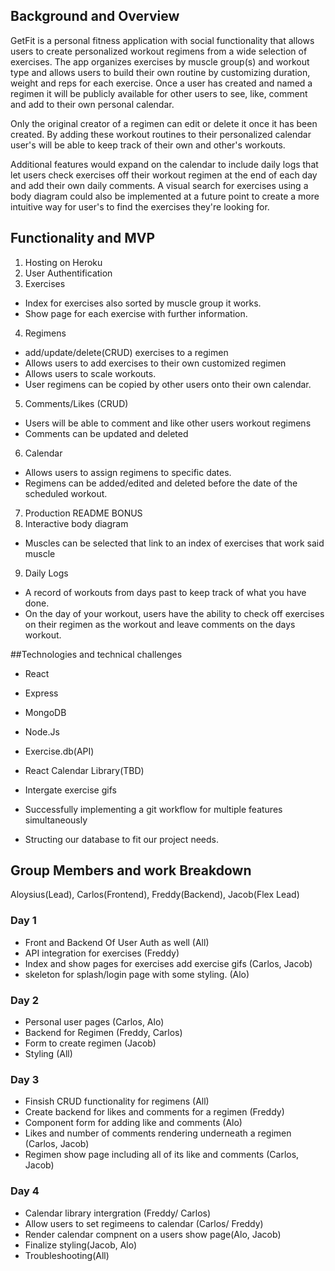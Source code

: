 ## Background and Overview
GetFit is a personal fitness application with social functionality that allows users to create personalized workout regimens from a wide selection of exercises. The app organizes exercises by muscle group(s) and workout type and allows users to build their own routine by customizing duration, weight and reps for each exercise. Once a user has created and named a regimen it will be publicly available for other users to see, like, comment and add to their own personal calendar.

Only the original creator of a regimen can edit or delete it once it has been created. By adding these workout routines to their personalized calendar user's will be able to keep track of their own and other's workouts.

Additional features would expand on the calendar to include daily logs that let users check exercises off their workout regimen at the end of each day and add their own daily comments. A visual search for exercises using a body diagram could also be implemented at a future point to create a more intuitive way for user's to find the exercises they're looking for.


## Functionality and MVP
1. Hosting on Heroku
2. User Authentification
3. Exercises
* Index for exercises also sorted by muscle group it works.
* Show page for each exercise with further information.
4. Regimens 
* add/update/delete(CRUD) exercises to a regimen
* Allows users to add exercises to their own customized regimen
* Allows users to scale workouts.
* User regimens can be copied by other users onto their own calendar.
5. Comments/Likes (CRUD)
* Users will be able to comment and like other users workout regimens
* Comments can be updated and deleted
6. Calendar
* Allows users to assign regimens to specific dates.
* Regimens can be added/edited and deleted before the date of the scheduled workout.
7. Production README
BONUS
8. Interactive body diagram
* Muscles can be selected that link to an index of exercises that work said muscle
9. Daily Logs
* A record of workouts from days past to keep track of what you have done.
* On the day of your workout, users have the ability to check off exercises on their regimen as the workout and leave comments on the days workout.

##Technologies and technical challenges
* React
* Express
* MongoDB
* Node.Js
* Exercise.db(API)
* React Calendar Library(TBD)
* Intergate exercise gifs

* Successfully implementing a git workflow for multiple features simultaneously
* Structing our database to fit our project needs.

## Group Members and work Breakdown
Aloysius(Lead), Carlos(Frontend), Freddy(Backend), Jacob(Flex Lead)

### Day 1
* Front and Backend Of User Auth as well (All)
* API integration for exercises (Freddy)
* Index and show pages for exercises add exercise gifs  (Carlos, Jacob)
* skeleton for splash/login page with some styling. (Alo)
### Day 2
* Personal user pages (Carlos, Alo)
* Backend for Regimen (Freddy, Carlos)
* Form to create regimen (Jacob)
* Styling (All)
### Day 3 
* Finsish CRUD functionality for regimens (All)
* Create backend for likes and comments for a regimen (Freddy)
* Component form for adding like and comments (Alo)
* Likes and number of comments rendering underneath a regimen (Carlos, Jacob)
* Regimen show page including all of its like and comments (Carlos, Jacob)
### Day 4
* Calendar library intergration (Freddy/ Carlos)
* Allow users to set regimeens to calendar (Carlos/ Freddy)
* Render calendar compnent on a users show page(Alo, Jacob)
* Finalize styling(Jacob, Alo)
* Troubleshooting(All)




